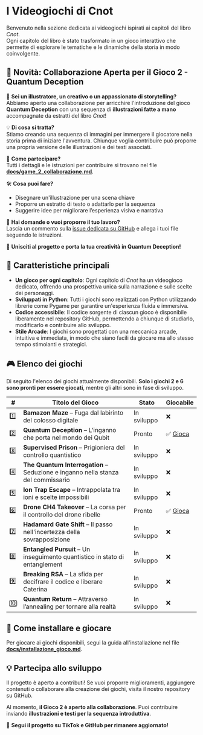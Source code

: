 # I Videogiochi di Cnot  

Benvenuto nella sezione dedicata ai videogiochi ispirati ai capitoli del libro *Cnot*.  
Ogni capitolo del libro è stato trasformato in un gioco interattivo che permette di esplorare le tematiche e le dinamiche della storia in modo coinvolgente.

## 📰 Novità: Collaborazione Aperta per il **Gioco 2 - Quantum Deception**  

🎨 **Sei un illustratore, un creativo o un appassionato di storytelling?**  
Abbiamo aperto una collaborazione per arricchire l'introduzione del gioco **Quantum Deception** con una sequenza di **illustrazioni fatte a mano** accompagnate da estratti del libro *Cnot*!  

💡 **Di cosa si tratta?**  
Stiamo creando una sequenza di immagini per immergere il giocatore nella storia prima di iniziare l'avventura. Chiunque voglia contribuire può proporre una propria versione delle illustrazioni e dei testi associati.  

📌 **Come partecipare?**  
Tutti i dettagli e le istruzioni per contribuire si trovano nel file **[docs/game_2_collaborazione.md](game_2/docs/intro_illustration.md)**.  

🛠️ **Cosa puoi fare?**  
- Disegnare un'illustrazione per una scena chiave  
- Proporre un estratto di testo o adattarlo per la sequenza  
- Suggerire idee per migliorare l’esperienza visiva e narrativa  

💬 **Hai domande o vuoi proporre il tuo lavoro?**  
Lascia un commento sulla [issue dedicata su GitHub](https://github.com/francescosisini/Cnot-Franchise/issues) e allega i tuoi file seguendo le istruzioni.  

🔔 **Unisciti al progetto e porta la tua creatività in Quantum Deception!**  


## 🔹 Caratteristiche principali  

- **Un gioco per ogni capitolo**: Ogni capitolo di *Cnot* ha un videogioco dedicato, offrendo una prospettiva unica sulla narrazione e sulle scelte dei personaggi.  
- **Sviluppati in Python**: Tutti i giochi sono realizzati con Python utilizzando librerie come Pygame per garantire un'esperienza fluida e immersiva.  
- **Codice accessibile**: Il codice sorgente di ciascun gioco è disponibile liberamente nel repository GitHub, permettendo a chiunque di studiarlo, modificarlo e contribuire allo sviluppo.  
- **Stile Arcade**: I giochi sono progettati con una meccanica arcade, intuitiva e immediata, in modo che siano facili da giocare ma allo stesso tempo stimolanti e strategici.  

## 🎮 Elenco dei giochi  

Di seguito l'elenco dei giochi attualmente disponibili. **Solo i giochi 2 e 6 sono pronti per essere giocati**, mentre gli altri sono in fase di sviluppo.  

| #  | Titolo del Gioco                                      | Stato       | Giocabile |
|----|------------------------------------------------------|-------------|----------|
| 1️⃣ | **Bamazon Maze** – Fuga dal labirinto del colosso digitale | In sviluppo | ❌        |
| 2️⃣ | **Quantum Deception** – L’inganno che porta nel mondo dei Qubit | Pronto      | ✅ [Gioca](game_2/python) |
| 3️⃣ | **Supervised Prison** – Prigioniera del controllo quantistico | In sviluppo | ❌        |
| 4️⃣ | **The Quantum Interrogation** – Seduzione e inganno nella stanza del commissario | In sviluppo | ❌        |
| 5️⃣ | **Ion Trap Escape** – Intrappolata tra ioni e scelte impossibili | In sviluppo | ❌        |
| 6️⃣ | **Drone CH4 Takeover** – La corsa per il controllo del drone ribelle | Pronto      | ✅ [Gioca](game_6/python) |
| 7️⃣ | **Hadamard Gate Shift** – Il passo nell'incertezza della sovrapposizione | In sviluppo | ❌        |
| 8️⃣ | **Entangled Pursuit** – Un inseguimento quantistico in stato di entanglement | In sviluppo | ❌        |
| 9️⃣ | **Breaking RSA** – La sfida per decifrare il codice e liberare Caterina | In sviluppo | ❌        |
| 🔟 | **Quantum Return** – Attraverso l’annealing per tornare alla realtà | In sviluppo | ❌        |

## 🚀 Come installare e giocare  

Per giocare ai giochi disponibili, segui la guida all'installazione nel file **[docs/installazione_gioco.md](installazione_gioco.md)**.  

## 💡 Partecipa allo sviluppo  

Il progetto è aperto a contributi! Se vuoi proporre miglioramenti, aggiungere contenuti o collaborare alla creazione dei giochi, visita il nostro repository su GitHub.  

Al momento, **il Gioco 2 è aperto alla collaborazione**. Puoi contribuire inviando **illustrazioni e testi per la sequenza introduttiva**.  

📌 **Segui il progetto su TikTok e GitHub per rimanere aggiornato!**  
